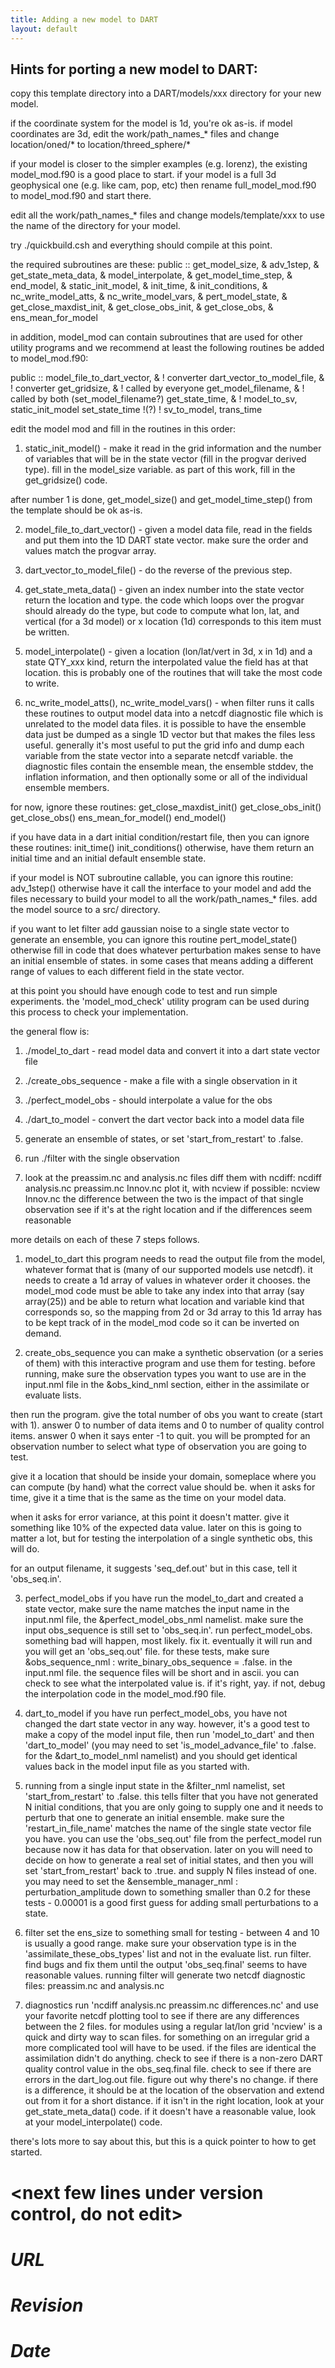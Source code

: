```yaml
---
title: Adding a new model to DART
layout: default
---
```


## Hints for porting a new model to DART:

copy this template directory into a DART/models/xxx
directory for your new model.

if the coordinate system for the model is 1d, you're ok as-is.
if model coordinates are 3d, edit the work/path_names_* files
and change location/oned/* to location/threed_sphere/*

if your model is closer to the simpler examples (e.g. lorenz),
the existing model_mod.f90 is a good place to start.
if your model is a full 3d geophysical one (e.g. like cam, pop, etc)
then rename full_model_mod.f90 to model_mod.f90 and start there.

edit all the work/path_names_* files and change models/template/xxx
to use the name of the directory for your model.

try ./quickbuild.csh and everything should compile at this point.

the required subroutines are these:
public :: get_model_size,         &
          adv_1step,              &
          get_state_meta_data,    &
          model_interpolate,      &
          get_model_time_step,    &
          end_model,              &
          static_init_model,      &
          init_time,              &
          init_conditions,        &
          nc_write_model_atts,    &
          nc_write_model_vars,    &
          pert_model_state,       &          
          get_close_maxdist_init, &
          get_close_obs_init,     &
          get_close_obs,          &
          ens_mean_for_model

in addition, model_mod can contain subroutines that are used
for other utility programs and we recommend at least the following
routines be added to model_mod.f90:

public :: model_file_to_dart_vector, &     ! converter
          dart_vector_to_model_file, &     ! converter
          get_gridsize,              &     ! called by everyone
          get_model_filename,        &     ! called by both (set_model_filename?)
          get_state_time,            &     ! model_to_sv, static_init_model
          set_state_time  !(?)             ! sv_to_model, trans_time


edit the model mod and fill in the routines in this order:

1. static_init_model() - make it read in the grid information
  and the number of variables that will be in the state vector
 (fill in the progvar derived type).   fill in the model_size
  variable.  as part of this work, fill in the get_gridsize() 
  code.

  after number 1 is done, get_model_size() and 
  get_model_time_step() from the template should be ok as-is.

2. model_file_to_dart_vector() - given a model data file, read in
  the fields and put them into the 1D DART state vector.  make
  sure the order and values match the progvar array.  

3. dart_vector_to_model_file() - do the reverse of the previous step.

4. get_state_meta_data() - given an index number into the state vector
    return the location and type.  the code which loops over the
    progvar should already do the type, but code to compute what
    lon, lat, and vertical (for a 3d model) or x location (1d)
    corresponds to this item must be written.

5. model_interpolate() - given a location (lon/lat/vert in 3d, x in 1d)
   and a state QTY_xxx kind, return the interpolated value the field
   has at that location.   this is probably one of the routines that
   will take the most code to write.

6. nc_write_model_atts(), nc_write_model_vars() - when filter runs
   it calls these routines to output model data into a netcdf diagnostic
   file which is unrelated to the model data files.  it is possible to
   have the ensemble data just be dumped as a single 1D vector but
   that makes the files less useful.  generally it's most useful to
   put the grid info and dump each variable from the state vector
   into a separate netcdf variable.  the diagnostic files contain the
   ensemble mean, the ensemble stddev, the inflation information, and
   then optionally some or all of the individual ensemble members.

for now, ignore these routines:
   get_close_maxdist_init()
   get_close_obs_init()
   get_close_obs()
   ens_mean_for_model()
   end_model()
 
if you have data in a dart initial condition/restart file, then you
can ignore these routines:
   init_time()
   init_conditions()
otherwise, have them return an initial time and an initial default
ensemble state.

if your model is NOT subroutine callable, you can ignore this routine:
   adv_1step()
otherwise have it call the interface to your model and add the files
necessary to build your model to all the work/path_names_* files.
add the model source to a src/ directory.

if you want to let filter add gaussian noise to a single state vector
to generate an ensemble, you can ignore this routine
   pert_model_state()
otherwise fill in code that does whatever perturbation makes sense
to have an initial ensemble of states.  in some cases that means
adding a different range of values to each different field in the
state vector.

at this point you should have enough code to test and run simple
experiments.  the 'model_mod_check' utility program can be used 
during this process to check your implementation.


the general flow is:

   1) ./model_to_dart - read model data and convert it into a dart state vector file
   2) ./create_obs_sequence - make a file with a single observation in it
   3) ./perfect_model_obs - should interpolate a value for the obs
   4) ./dart_to_model - convert the dart vector back into a model data file

   5) generate an ensemble of states, or set 'start_from_restart' to .false.
   6) run ./filter with the single observation 
   7) look at the preassim.nc and analysis.nc files
        diff them with ncdiff:  ncdiff analysis.nc preassim.nc Innov.nc
        plot it, with ncview if possible:  ncview Innov.nc
        the difference between the two is the impact of that single observation
        see if it's at the right location and if the differences seem reasonable

more details on each of these 7 steps follows.

1) model_to_dart
this program needs to read the output file from the model,
whatever format that is (many of our supported models use netcdf).
it needs to create a 1d array of values in whatever order it chooses.
the model_mod code must be able to take any index into that array
(say array(25)) and be able to return what location and variable kind
that corresponds so, so the mapping from 2d or 3d array to this 1d array
has to be kept track of in the model_mod code so it can be inverted
on demand.

2) create_obs_sequence
you can make a synthetic observation (or a series of them) with this
interactive program and use them for testing.  before running, make sure
the observation types you want to use are in the input.nml file in the
&obs_kind_nml section, either in the assimilate or evaluate lists.

then run the program.  give the total number of obs you want to create
(start with 1).  answer 0 to number of data items and 0 to number of
quality control items.  answer 0 when it says enter -1 to quit.  you
will be prompted for an observation number to select what type of
observation you are going to test.  

give it a location that should be inside your domain, someplace where
you can compute (by hand) what the correct value should be.  when it
asks for time, give it a time that is the same as the time on your
model data.

when it asks for error variance, at this point it doesn't matter.
give it something like 10% of the expected data value.  later on
this is going to matter a lot, but for testing the interpolation of
a single synthetic obs, this will do.

for an output filename, it suggests 'seq_def.out' but in this case,
tell it 'obs_seq.in'.

3) perfect_model_obs
if you have run the model_to_dart and created a state vector, make sure
the name matches the input name in the input.nml file, the &perfect_model_obs_nml
namelist.  make sure the input obs_sequence is still set to 'obs_seq.in'.
run perfect_model_obs.  something bad will happen, most likely.  fix it.
eventually it will run and you will get an 'obs_seq.out' file.  for these
tests, make sure &obs_sequence_nml : write_binary_obs_sequence = .false.
in the input.nml file.  the sequence files will be short and in ascii.
you can check to see what the interpolated value is.  if it's right, yay.
if not, debug the interpolation code in the model_mod.f90 file.

4) dart_to_model
if you have run perfect_model_obs, you have not changed the dart
state vector in any way.  however, it's a good test to make a copy of
the model input file, then run 'model_to_dart' and then 'dart_to_model'
(you may need to set 'is_model_advance_file' to .false. for the
&dart_to_model_nml namelist) and you should get identical values back
in the model input file as you started with.

5) running from a single input state
in the &filter_nml namelist, set 'start_from_restart' to .false.
this tells filter that you have not generated N initial conditions,
that you are only going to supply one and it needs to perturb that
one to generate an initial ensemble.  make sure the 'restart_in_file_name' 
matches the name of the single state vector file you have.  you can
use the 'obs_seq.out' file from the perfect_model run because now
it has data for that observation.  later on you will need to decide
on how to generate a real set of initial states, and then you will
set 'start_from_restart' back to .true. and supply N files instead of one.
you may need to set the &ensemble_manager_nml : perturbation_amplitude
down to something smaller than 0.2 for these tests - 0.00001 is a good
first guess for adding small perturbations to a state.

6) filter
set the ens_size to something small for testing - between 4 and 10 is
usually a good range.  make sure your observation type is in the
'assimilate_these_obs_types' list and not in the evaluate list.
run filter.  find bugs and fix them until the output 'obs_seq.final' 
seems to have reasonable values.  running filter will generate two
netcdf diagnostic files: preassim.nc and analysis.nc

7) diagnostics
run 'ncdiff analysis.nc preassim.nc differences.nc' and use
your favorite netcdf plotting tool to see if there are any differences
between the 2 files.  for modules using a regular lat/lon grid 'ncview'
is a quick and dirty way to scan files.  for something on an irregular
grid a more complicated tool will have to be used.  if the files are
identical the assimilation didn't do anything.  check to see if there
is a non-zero DART quality control value in the obs_seq.final file.
check to see if there are errors in the dart_log.out file.  figure out
why there's no change.  if there is a difference, it should be at
the location of the observation and extend out from it for a short
distance.  if it isn't in the right location, look at your get_state_meta_data()
code.  if it doesn't have a reasonable value, look at your model_interpolate() code.

there's lots more to say about this, but this is a quick pointer to
how to get started.


# <next few lines under version control, do not edit>
# $URL$
# $Revision$
# $Date$
